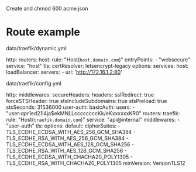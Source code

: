 Create and chmod 600 acme.json

# Route example

data/traefik/dynamic.yml 

http:
  routers:
    host:
      rule: "Host(`host.domain.com`)"
      entryPoints:
        - "websecure"
      service: "host"
      tls:
        certResolver: letsencrypt-legacy
        options:
  services:
    host:
     loadBalancer:
       servers:
         - url: 'http://172.16.1.2:80'



data/traefik/config.yml

http:
  middlewares:
    secureHeaders:
      headers:
        sslRedirect: true
        forceSTSHeader: true
        stsIncludeSubdomains: true
        stsPreload: true
        stsSeconds: 31536000
    user-auth:
     basicAuth:
       users:
         - "user:$apr1$ed21l4ja$ekMNLLccccccccKk/eKxxxxxxKR0"
  routers:
    traefik:
      rule: "Host(`traefik.domain.com`)"
      service: "api@internal"
      middlewares:
        - "user-auth"
tls:
  options:
    default:
      cipherSuites:
        - TLS_ECDHE_ECDSA_WITH_AES_256_GCM_SHA384
        - TLS_ECDHE_RSA_WITH_AES_256_GCM_SHA384
        - TLS_ECDHE_ECDSA_WITH_AES_128_GCM_SHA256
        - TLS_ECDHE_RSA_WITH_AES_128_GCM_SHA256
        - TLS_ECDHE_ECDSA_WITH_CHACHA20_POLY1305
        - TLS_ECDHE_RSA_WITH_CHACHA20_POLY1305
      minVersion: VersionTLS12

